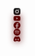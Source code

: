 <!DOCTYPE html><html lang="en"><head><meta charSet="utf-8" /><meta name="viewport" content="width=device-width" /><title>@flamyyzx</title><meta name="description" content="guns.lol #1 bio link | discord.gg/guns" /><meta content="website" property="og:type" /><meta content="@flamyyzx | guns.lol" property="og:title" /><meta content="²8zxy" property="og:description" /><meta content="@flamyyzx | guns.lol" name="author" /><meta content="#ffffff" name="theme-color" /><meta property="og:image" content="https://og.guns.lol/api/og?username=flamyyzx&amp;t=1722015016915" /><meta name="twitter:card" content="summary_large_image" /><style>
                    * {
                      cursor: url(https://r2.guns.lol/e5b16733-d753-4719-899d-26fc8dad6d6e.png) 16 16, auto !important;
                    }
                    </style><style>
                ::-moz-selection {
                    background: #ffffff;
                    color: #ffffff;
                }
                ::selection {
                    background: #ffffff;
                    color: #ffffff;
                }
                </style><link rel="preconnect" href="https://fonts.googleapis.com" /><link rel="preconnect" href="https://fonts.gstatic.com" crossorigin /><style>
                body, * {
                    font-family: &#x27;Satoshi&#x27;, sans-serif!important;
                }
                </style><meta name="next-head-count" content="16" /><link href="https://api.fontshare.com/v2/css?f[]=satoshi@1&amp;f[]=array@400&amp;display=swap" rel="stylesheet" /><link href="https://assets.guns.lol/guns-solid.svg" rel="shortcut icon" /><link rel="preload" href="/_next/static/css/81df730cb9ecf145.css" as="style" /><link rel="stylesheet" href="/_next/static/css/81df730cb9ecf145.css" data-n-g /><link rel="preload" href="/_next/static/css/d1bae5669c9396cb.css" as="style" /><link rel="stylesheet" href="/_next/static/css/d1bae5669c9396cb.css" data-n-p /><noscript data-n-css></noscript><script defer nomodule src="/_next/static/chunks/polyfills-78c92fac7aa8fdd8.js"></script><script src="https://assets.guns.lol/guns_storm.js" defer data-nscript="beforeInteractive"></script><script src="https://unpkg.com/cursor-effects@latest/dist/browser.js" defer data-nscript="beforeInteractive"></script><script src="/_next/static/chunks/webpack-bef0c4fb171726d2.js" defer></script><script src="/_next/static/chunks/framework-ae562e2278ed0cd0.js" defer></script><script src="/_next/static/chunks/main-dbadf956eeb566be.js" defer></script><script src="/_next/static/chunks/pages/_app-5985c56ff28f4cba.js" defer></script><script src="/_next/static/chunks/1664-a36621417c70dd20.js" defer></script><script src="/_next/static/chunks/8104-02a1adf929c50bd8.js" defer></script><script src="/_next/static/chunks/3495-4187e5bdffdd7d85.js" defer></script><script src="/_next/static/chunks/7620-2adb9fe6b89da19b.js" defer></script><script src="/_next/static/chunks/106-866418eb7b508cce.js" defer></script><script src="/_next/static/chunks/9548-17f8d78671e3b60d.js" defer></script><script src="/_next/static/chunks/pages/%5Busername%5D-25e82125a56553f4.js" defer></script><script src="/_next/static/9EqcgJc7DKZyRckW765l2/_buildManifest.js" defer></script><script src="/_next/static/9EqcgJc7DKZyRckW765l2/_ssgManifest.js" defer></script></head><body><div id="__next"><div class="userPage_backgroundImage__kUq3o" style="background-image:url(https://r2.guns.lol/b802228e-19c6-4a73-be27-ee387d8197d8.jpeg)"></div><audio src="https://r2.guns.lol/608f5f4d-3265-48af-8bb3-989791405966.mp3" loop></audio><div class="userPage_clickToEnterOverlay__4kIhx"><div class="userPage_clickToEnterText__pAALW" style="font-weight:700;font-size:32px">click to enter...</div></div><div class="userPage_backgroundColor__XwvRJ" style="background-color:#ffffff"></div><div style="--presenceUsernameColor:#ffffff;--presenceStatusColor:rgba(255, 255, 255, 0.7);--presenceContainerBackground:rgba(255, 255, 255, 0.07);--presenceContainerBorder:2px solid rgba(255, 255, 255, 0.05);--discordServerMembers:rgba(255, 255, 255, 0.6);--secondTabBackground:rgba(255, 255, 255, 0.07);--secondTabBorder:2px solid rgba(255, 255, 255, 0.05);--discordMissingIcon:rgba(255, 255, 255, 0.25);--modernLayoutSeperator:rgba(255, 255, 255, 0.12);--modernLayoutSeperatorBorder:rgba(255, 255, 255, 0.12);--discordAvatarBorder:2px solid rgba(255, 179, 250, 0.15);--badgeContainerBackground:rgba(255, 255, 255, 0.08);--badgeContainerBorder:2px solid rgba(255, 255, 255, 0.04);--userBadge:20.5px;--textColor:#ffffff;--iconColor:#5c0000;--backgroundColor:#ffffff;--joinStatus:rgba(255, 255, 255, 0.65);--avatarBorder:2px solid rgba(255, 179, 250, 0.4);--containerColor:rgba(255, 179, 250, 0);--containerBlur:0px;--containerRadius:20px;--containerWidth:38rem;--containerPadding:35px 15px;--volumeBackgroundcolor:rgba(255, 179, 250, 0.2);--volumeBorder:2px solid rgba(255, 179, 250, 0.05);--colorUsernameGlow:0px 0px 16.5px #ffffff;--usernameEffects:url(https://assets.guns.lol/sparkle_black.gif);--buttonBackground:rgba(255, 255, 255, 0.22);--buttonBorder:2px solid rgba(255, 255, 255, 0.12);--buttonRadius:12px;--buttonAlign:center;--buttonBackgroundHover:rgba(255, 255, 255, 0.32);--buttonBorderHover:2px solid rgba(255, 255, 255, 0.25);--buttonUrlColor:rgba(255, 255, 255, 0.65)"><div class="userPage_mainContainer__nlLnl"><div class="userPage_userContainerWrapper__1632T"><div class="userPage_userContainer__o4GEY"><div class="userPage_profileViews__pzWkZ"><span style="font-weight:550;font-size:14.5px"><svg xmlns="http://www.w3.org/2000/svg" width="1em" height="1em" viewBox="0 0 24 24"><path fill="currentColor" d="M12 9a3 3 0 0 0-3 3a3 3 0 0 0 3 3a3 3 0 0 0 3-3a3 3 0 0 0-3-3m0 8a5 5 0 0 1-5-5a5 5 0 0 1 5-5a5 5 0 0 1 5 5a5 5 0 0 1-5 5m0-12.5C7 4.5 2.73 7.61 1 12c1.73 4.39 6 7.5 11 7.5s9.27-3.11 11-7.5c-1.73-4.39-6-7.5-11-7.5"></path></svg> <!-- -->4</span></div><div class="userLayout1_userInformation__VllEh" style="margin-bottom:5px"><script type="text/javascript" style="display:none">
//<![CDATA[
window.__mirage2 = {petok:"lIsfOSFriXWq9D8Fu7jyzEIqGAq.Os2PSB9r8pWSW2U-1800-0.0.1.1"};
//]]>
</script>
<script type="text/javascript" src="https://ajax.cloudflare.com/cdn-cgi/scripts/04b3eb47/cloudflare-static/mirage2.min.js"></script>
<img alt class="userLayout1_avatar__gzsqE false" data-cfsrc="https://r2.guns.lol/26780aef-2252-43ce-b315-85f324541d2b.jpg" style="display:none;visibility:hidden;" /><noscript><img src="https://r2.guns.lol/26780aef-2252-43ce-b315-85f324541d2b.jpg" alt="" class="userLayout1_avatar__gzsqE false"/></noscript><div class="userLayout1_userDescription__2OVZX"><h1 class="userLayout1_userDescriptionUsername__Ul4hA false" style="font-weight:600;font-size:39.5px">flamyyzx</h1><h3 class="userLayout1_userDescriptionText__z3I_T" style="font-weight:570;font-size:19px">²8zxy</h3></div><div class="userLayout1_socialsWrapper__PTWu8"><div class="userPage_userSocials__i4mTF"><div class="userPage_userSocial__DVXQm userPage_instagram__IFtdK"><style>
                                .userPage_instagram__IFtdK svg {
                                    color: #5c0000!important;
                                    filter: drop-shadow(#5c0000 1px 0 7px)!important;
                                }</style><a target="_blank" href="https://instagram.com/xyzzzflame"><svg xmlns="http://www.w3.org/2000/svg" width="1em" height="1em" viewBox="3 2.98 18.01 18.04"><path fill="currentColor" d="M20.947 8.305a6.53 6.53 0 0 0-.419-2.216a4.61 4.61 0 0 0-2.633-2.633a6.606 6.606 0 0 0-2.186-.42c-.962-.043-1.267-.055-3.709-.055s-2.755 0-3.71.055a6.606 6.606 0 0 0-2.185.42a4.607 4.607 0 0 0-2.633 2.633a6.554 6.554 0 0 0-.419 2.185c-.043.963-.056 1.268-.056 3.71s0 2.754.056 3.71c.015.748.156 1.486.419 2.187a4.61 4.61 0 0 0 2.634 2.632a6.584 6.584 0 0 0 2.185.45c.963.043 1.268.056 3.71.056s2.755 0 3.71-.056a6.59 6.59 0 0 0 2.186-.419a4.615 4.615 0 0 0 2.633-2.633c.263-.7.404-1.438.419-2.187c.043-.962.056-1.267.056-3.71c-.002-2.442-.002-2.752-.058-3.709zm-8.953 8.297c-2.554 0-4.623-2.069-4.623-4.623s2.069-4.623 4.623-4.623a4.623 4.623 0 0 1 0 9.246zm4.807-8.339a1.077 1.077 0 0 1-1.078-1.078a1.077 1.077 0 1 1 2.155 0c0 .596-.482 1.078-1.077 1.078z"></path><circle cx="11.994" cy="11.979" r="3.003" fill="currentColor"></circle></svg></a></div><div class="userPage_userSocial__DVXQm userPage_youtube__U_sDK"><style>
                                .userPage_youtube__U_sDK svg {
                                    color: #5c0000!important;
                                    filter: drop-shadow(#5c0000 1px 0 7px)!important;
                                }</style><a target="_blank" href="https://youtube.com/onylfansflame"><svg xmlns="http://www.w3.org/2000/svg" width="1em" height="1em" viewBox="1.99 5 20.01 14.01"><path fill="currentColor" d="M21.593 7.203a2.506 2.506 0 0 0-1.762-1.766C18.265 5.007 12 5 12 5s-6.264-.007-7.831.404a2.56 2.56 0 0 0-1.766 1.778c-.413 1.566-.417 4.814-.417 4.814s-.004 3.264.406 4.814c.23.857.905 1.534 1.763 1.765c1.582.43 7.83.437 7.83.437s6.265.007 7.831-.403a2.515 2.515 0 0 0 1.767-1.763c.414-1.565.417-4.812.417-4.812s.02-3.265-.407-4.831zM9.996 15.005l.005-6l5.207 3.005l-5.212 2.995z"></path></svg></a></div><div class="userPage_userSocial__DVXQm userPage_facebook__ba8Yq"><style>
                                .userPage_facebook__ba8Yq svg {
                                    color: #5c0000!important;
                                    filter: drop-shadow(#5c0000 1px 0 7px)!important;
                                }</style><a target="_blank" href="https://facebook.com/exlsvflame"><svg xmlns="http://www.w3.org/2000/svg" width="1em" height="1em" viewBox="2 2 20 19.95"><path fill="currentColor" d="M22 12c0-5.52-4.48-10-10-10S2 6.48 2 12c0 4.84 3.44 8.87 8 9.8V15H8v-3h2V9.5C10 7.57 11.57 6 13.5 6H16v3h-2c-.55 0-1 .45-1 1v2h3v3h-3v6.95c5.05-.5 9-4.76 9-9.95"></path></svg></a></div><div class="userPage_userSocial__DVXQm userPage_spotify__TqsrO"><style>
                                .userPage_spotify__TqsrO svg {
                                    color: #5c0000!important;
                                    filter: drop-shadow(#5c0000 1px 0 7px)!important;
                                }</style><a target="_blank" href="https://open.spotify.com/user/312ssyxyopb23hsyclbmimtktdd4?si=ZPWU0VkeR5KdfPX1vMl1rQ"><svg xmlns="http://www.w3.org/2000/svg" width="1em" height="1em" viewBox="2.02 2.02 19.98 19.98"><path fill="currentColor" d="M12.01 2.019c-5.495 0-9.991 4.496-9.991 9.991c0 5.494 4.496 9.99 9.991 9.99c5.494 0 9.99-4.496 9.99-9.99c0-5.495-4.446-9.991-9.99-9.991zm4.595 14.436c-.199.299-.549.4-.85.201c-2.349-1.45-5.296-1.75-8.793-.951c-.348.102-.648-.148-.748-.449c-.101-.35.149-.648.45-.749c3.795-.85 7.093-.499 9.69 1.1c.35.149.4.548.251.848zm1.2-2.747c-.251.349-.7.499-1.051.249c-2.697-1.646-6.792-2.148-9.939-1.148c-.398.101-.85-.1-.949-.498c-.101-.402.1-.852.499-.952c3.646-1.098 8.143-.548 11.239 1.351c.3.149.45.648.201.998zm.099-2.799c-3.197-1.897-8.542-2.097-11.59-1.146a.938.938 0 0 1-1.148-.6a.937.937 0 0 1 .599-1.151c3.547-1.049 9.392-.85 13.089 1.351c.449.249.599.849.349 1.298c-.25.35-.849.498-1.299.248z"></path></svg></a></div><div class="userPage_userSocial__DVXQm userPage_discord__LY7XO"><style>
                                .userPage_discord__LY7XO svg {
                                    color: #5c0000!important;
                                    filter: drop-shadow(#5c0000 1px 0 7px)!important;
                                }</style><a target="_blank" href="https://discord.com/uintspottsd"><svg xmlns="http://www.w3.org/2000/svg" width="1em" height="1em" viewBox="1.96 4.26 20.03 15.53"><path fill="currentColor" d="M14.82 4.26a10.14 10.14 0 0 0-.53 1.1a14.66 14.66 0 0 0-4.58 0a10.14 10.14 0 0 0-.53-1.1a16 16 0 0 0-4.13 1.3a17.33 17.33 0 0 0-3 11.59a16.6 16.6 0 0 0 5.07 2.59A12.89 12.89 0 0 0 8.23 18a9.65 9.65 0 0 1-1.71-.83a3.39 3.39 0 0 0 .42-.33a11.66 11.66 0 0 0 10.12 0q.21.18.42.33a10.84 10.84 0 0 1-1.71.84a12.41 12.41 0 0 0 1.08 1.78a16.44 16.44 0 0 0 5.06-2.59a17.22 17.22 0 0 0-3-11.59a16.09 16.09 0 0 0-4.09-1.35zM8.68 14.81a1.94 1.94 0 0 1-1.8-2a1.93 1.93 0 0 1 1.8-2a1.93 1.93 0 0 1 1.8 2a1.93 1.93 0 0 1-1.8 2zm6.64 0a1.94 1.94 0 0 1-1.8-2a1.93 1.93 0 0 1 1.8-2a1.92 1.92 0 0 1 1.8 2a1.92 1.92 0 0 1-1.8 2z"></path></svg></a></div></div></div></div></div></div></div></div></div><script id="__NEXT_DATA__" type="application/json">{"props":{"pageProps":{"data":{"username":"flamyyzx","account_created":1721988925,"verified":true,"alias":"","config":{"socials":[{"social":"instagram","value":"https://instagram.com/xyzzzflame","icon":"","id":"07b532ff-5a51-4ae4-a76f-4459520fa6ae"},{"social":"youtube","value":"https://youtube.com/onylfansflame","icon":"","id":"85e55af2-7d75-4da5-857c-6977c8d3ba01"},{"social":"facebook","value":"https://facebook.com/exlsvflame","icon":"","id":"f1e340c0-26d6-49eb-b608-b8dda71ab7b4"},{"social":"spotify","value":"https://open.spotify.com/user/312ssyxyopb23hsyclbmimtktdd4?si=ZPWU0VkeR5KdfPX1vMl1rQ","icon":"","id":"9e641d68-f908-41ab-9470-4e3d0da901b2"},{"social":"discord","value":"https://discord.com/uintspottsd","icon":"","id":"a8362623-2db3-439c-9f71-9a08b3011079"}],"user_badges":[],"custom_badges":[],"color":"#ffb3fa","text_color":"#ffffff","icon_color":"#5c0000","bg_color":"#ffffff","gradient_1":"#881c9c","gradient_2":"#0d0d0d","profile_gradient":false,"use_discord_avatar":false,"volume_control":false,"badge_glow":true,"social_glow":true,"username_glow":true,"swap_colors":false,"monochrome":true,"animated_title":false,"page_views":4,"blur":0,"opacity":0,"url":"https://r2.guns.lol/b802228e-19c6-4a73-be27-ee387d8197d8.jpeg","audio":"https://r2.guns.lol/608f5f4d-3265-48af-8bb3-989791405966.mp3","avatar":"https://r2.guns.lol/26780aef-2252-43ce-b315-85f324541d2b.jpg","custom_cursor":"https://r2.guns.lol/e5b16733-d753-4719-899d-26fc8dad6d6e.png","description":"²8zxy","presence":"","display_name":"","background_effects":"rain","username_effects":"black","premium":{"effects_color":"#ffffff","badge_color":"#ffffff","border_color":"#ffffff","typewriter_enabled":false,"typewriter":[],"hide_badges":false,"hide_views":false,"border_enabled":false,"second_tab_enabled":false,"monochrome_badges":false,"border_width":2,"border_radius":20,"second_tab":{},"cursor_effects":"","font":"satoshi","page_enter_text":"","layout":"default","banner":"","buttons":[],"show_url":false,"text_align":"center","button_shadow":false,"button_border_radius":12}},"premium":false,"uid":142804,"success":true},"presence":{}},"__N_SSP":true},"page":"/[username]","query":{"username":"flamyyzx"},"buildId":"9EqcgJc7DKZyRckW765l2","isFallback":false,"isExperimentalCompile":false,"gssp":true,"scriptLoader":[{"id":"_analytics","strategy":"lazyOnload","src":"https://www.googletagmanager.com/gtag/js?id=G-HVFV509737"},{"strategy":"lazyOnload","id":"_ganalaytics","children":"\n              window.dataLayer = window.dataLayer || [];\n              function gtag(){dataLayer.push(arguments);}\n              gtag('js', new Date());\n              gtag('config', 'G-HVFV509737', {\n              page_path: window.location.pathname,\n              });\n          "}]}</script><script defer src="https://static.cloudflareinsights.com/beacon.min.js/vcd15cbe7772f49c399c6a5babf22c1241717689176015" integrity="sha512-ZpsOmlRQV6y907TI0dKBHq9Md29nnaEIPlkf84rnaERnq6zvWvPUqr2ft8M1aS28oN72PdrCzSjY4U6VaAw1EQ==" data-cf-beacon='{"rayId":"8a961ddeda4e6e8f","serverTiming":{"name":{"cfL4":true}},"version":"2024.7.0","token":"2fe24d772b4146c9a06db032d45156c9"}' crossorigin="anonymous"></script>
</body></html>






